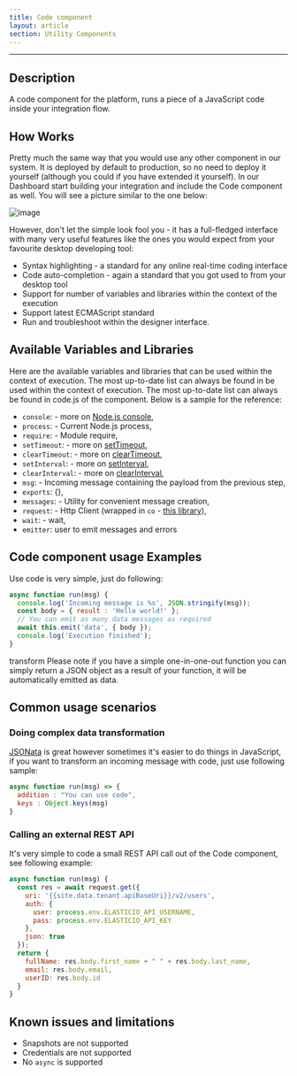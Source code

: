 ```yaml
---
title: Code component
layout: article
section: Utility Components
---
```

---
## Description

A code component for the platform, runs a piece of a JavaScript code inside your
integration flow.

## How Works

Pretty much the same way that you would use any other component in our system.
It is deployed by default to production, so no need to deploy it yourself
(although you could if you have extended it yourself). In our Dashboard start
building your integration and include the Code component as well. You will see a
picture similar to the one below:

![image](https://user-images.githubusercontent.com/56208/52571227-71cd9480-2e15-11e9-9c62-17e5085d7ada.png)

However, don't let the simple look fool you - it has a full-fledged interface
with many very useful features like the ones you would expect from your
favourite desktop developing tool:

*   Syntax highlighting - a standard for any online real-time coding interface
*   Code auto-completion - again a standard that you got used to from your desktop tool
*   Support for number of variables and libraries within the context of the execution
*   Support latest ECMAScript standard
*   Run and troubleshoot within the designer interface.

## Available Variables and Libraries

Here are the available variables and libraries that can be used within the context of execution. The most up-to-date list
can always be found in be used within the context of execution. The most up-to-date list can always be found in code.js
of the component. Below is a sample for the reference:

-   `console`: - more on [Node.js console](https://nodejs.org/dist/latest-v5.x/docs/api/console.html),
-   `process`: - Current Node.js process,
-   `require`: - Module require,
-   `setTimeout`: - more on [setTimeout](https://nodejs.org/dist/latest-v5.x/docs/api/timers.html),
-   `clearTimeout`: - more on [clearTimeout](https://nodejs.org/dist/latest-v5.x/docs/api/timers.html),
-   `setInterval`: - more on [setInterval](https://nodejs.org/dist/latest-v5.x/docs/api/timers.html),
-   `clearInterval`: - more on [clearInterval](https://nodejs.org/dist/latest-v5.x/docs/api/timers.html),
-   `msg`: - Incoming message containing the payload from the previous step,
-   `exports`: {},
-   `messages`: - Utility for convenient message creation,
-   `request`: - Http Client (wrapped in `co` - [this library](https://www.npmjs.com/package/co-request)),
-   `wait`: - wait,
-   `emitter`: user to emit messages and errors

## Code component usage Examples

Use code is very simple, just do following:

```javascript
async function run(msg) {
  console.log('Incoming message is %s', JSON.stringify(msg));
  const body = { result : 'Hello world!' };
  // You can emit as many data messages as required
  await this.emit('data', { body });
  console.log('Execution finished');
}
```
transform
Please note if you have a simple one-in-one-out function you can simply return a
JSON object as a result of your function, it will be automatically emitted as data.

## Common usage scenarios

### Doing complex data transformation

[JSONata](http://jsonata.org/) is great however sometimes it's easier to do
things in JavaScript, if you want to transform an incoming message with code,
just use following sample:

```javascript
async function run(msg) => {
  addition : "You can use code",
  keys : Object.keys(msg)
}
```

### Calling an external REST API

It's very simple to code a small REST API call out of the Code component, see
following example:

```javascript
async function run(msg) {
  const res = await request.get({
    uri: '{{site.data.tenant.apiBaseUri}}/v2/users',
    auth: {
      user: process.env.ELASTICIO_API_USERNAME,
      pass: process.env.ELASTICIO_API_KEY
    },
    json: true
  });
  return {
    fullName: res.body.first_name + " " + res.body.last_name,
    email: res.body.email,
    userID: res.body.id
  }
}
```

## Known issues and limitations

-   Snapshots are not supported
-   Credentials are not supported
-   No `async` is supported
